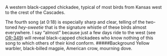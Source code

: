 A western black-capped chickadee, typical of most birds from Kansas west to the crest of the Cascades. 

The fourth song (at 0:18) is especially sharp and clear, telling of the two-toned _hey-sweetie_ that is the signature whistle of these birds almost everywhere. I say “almost” because just a few days ride to the west (see [OR-349](http://listeningtoacontinentsing.com/recording.php?page=OR-359)) will reveal black-capped chickadees who know nothing of this song to which others of their kind conform. 
#####Background
Yellow warbler, black-billed magpie, American crow, mourning dove. 
